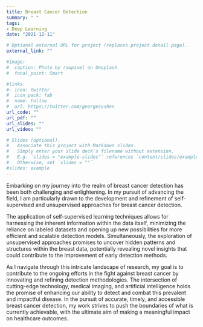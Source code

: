 ```yaml
---
title: Breast Cancer Detection
summary: " "
tags:
- Deep Learning
date: "2021-12-11"

# Optional external URL for project (replaces project detail page).
external_link: ""

#image:
#  caption: Photo by rawpixel on Unsplash
#  focal_point: Smart

#links:
#- icon: twitter
#  icon_pack: fab
#  name: Follow
#  url: https://twitter.com/georgecushen
url_code: ""
url_pdf: ""
url_slides: ""
url_video: ""

# Slides (optional).
#   Associate this project with Markdown slides.
#   Simply enter your slide deck's filename without extension.
#   E.g. `slides = "example-slides"` references `content/slides/example-slides.md`.
#   Otherwise, set `slides = ""`.
#slides: example
---
```



Embarking on my journey into the realm of breast cancer detection has been both challenging and enlightening. In my pursuit of advancing the field, I am particularly drawn to the development and refinement of self-supervised and unsupervised approaches for breast cancer detection.

The application of self-supervised learning techniques allows for harnessing the inherent information within the data itself, minimizing the reliance on labeled datasets and opening up new possibilities for more efficient and scalable detection models. Simultaneously, the exploration of unsupervised approaches promises to uncover hidden patterns and structures within the breast data, potentially revealing novel insights that could contribute to the improvement of early detection methods.

As I navigate through this intricate landscape of research, my goal is to contribute to the ongoing efforts in the fight against breast cancer by innovating and refining detection methodologies. The intersection of cutting-edge technology, medical imaging, and artificial intelligence holds the promise of enhancing our ability to detect and combat this prevalent and impactful disease. In the pursuit of accurate, timely, and accessible breast cancer detection, my work strives to push the boundaries of what is currently achievable, with the ultimate aim of making a meaningful impact on healthcare outcomes.